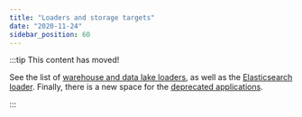 ```yaml
---
title: "Loaders and storage targets"
date: "2020-11-24"
sidebar_position: 60
---
```


:::tip This content has moved!

See the list of [warehouse and data lake loaders](/docs/destinations/warehouses-and-lakes/index.md), as well as the [Elasticsearch loader](/docs/destinations/forwarding-events/elasticsearch/index.md). Finally, there is a new space for the [deprecated applications](/docs/pipeline-components-and-applications/legacy/index.md).

:::
